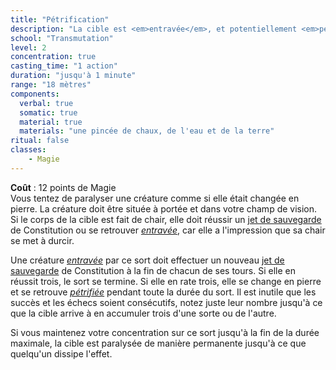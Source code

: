 ```yaml
---
title: "Pétrification"
description: "La cible est <em>entravée</em>, et potentiellement <em>pétrifiée</em>."
school: "Transmutation"
level: 2
concentration: true
casting_time: "1 action"
duration: "jusqu'à 1 minute"
range: "18 mètres"
components:
  verbal: true
  somatic: true
  material: true
  materials: "une pincée de chaux, de l'eau et de la terre"
ritual: false
classes:
    - Magie
---
```

**Coût** : 12 points de Magie   
Vous tentez de paralyser une créature comme si elle était changée en pierre. La créature doit être située à portée et dans votre champ de vision. Si le corps de la cible est fait de chair, elle doit réussir un [jet de sauvegarde](/utiliser-les-caracteristiques/#jets-de-sauvegarde) de Constitution ou se retrouver [_entravée_](/gerer-la-sante-du-personnage/#entrave), car elle a l'impression que sa chair se met à durcir.

Une créature [_entravée_](/gerer-la-sante-du-personnage/#entrave) par ce sort doit effectuer un nouveau [jet de sauvegarde](/utiliser-les-caracteristiques/#jets-de-sauvegarde) de Constitution à la fin de chacun de ses tours. Si elle en réussit trois, le sort se termine. Si elle en rate trois, elle se change en pierre et se retrouve [_pétrifiée_](/gerer-la-sante-du-personnage/#petrifie) pendant toute la durée du sort. Il est inutile que les succès et les échecs soient consécutifs, notez juste leur nombre jusqu'à ce que la cible arrive à en accumuler trois d'une sorte ou de l'autre.

Si vous maintenez votre concentration sur ce sort jusqu'à la fin de la durée maximale, la cible est paralysée de manière permanente jusqu'à ce que quelqu'un dissipe l'effet.  
